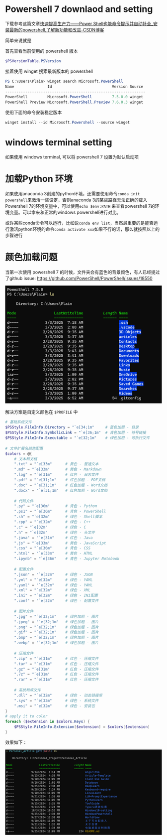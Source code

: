 # Powershell 7 downlaod and setting

下载参考这篇文章[快速提高生产力——Power Shell也能命令提示并自动补全_安装最新的powershell,了解新功能和改进-CSDN博客](https://blog.csdn.net/m0_63230155/article/details/134685660)

简单来说就是

首先查看当前使用的 powershell 版本

```powershell
$PSVersionTable.PSVersion
```

接着使用 winget 搜索最新版本的 powershell

```powershell
PS C:\Users\Plain> winget search Microsoft.PowerShell
Name               Id                           Version Source
---------------------------------------------------------------
PowerShell         Microsoft.PowerShell         7.5.0.0 winget
PowerShell Preview Microsoft.PowerShell.Preview 7.6.0.3 winget
```

使用下面的命令安装稳定版本

```powershell
winget install --id Microsoft.Powershell --source winget
```

# windows terminal setting

如果使用 windows terminal, 可以将 powershell 7 设置为默认启动项

# 加载Python 环境

如果使用anaconda 3创建的python环境，还需要使用命令`conda init powershell`来激活一些设定，否则anaconda 3的某些路径无法正确的载入Powershell 7的环境变量中，可以使用`echo $env:PATH` 来查看powershell 7的环境变量。可以拿来和正常的windows powershell进行对比。

或许某些conda命令可以运行，比如说`conda env list`，当然最重要的是能否运行激活python环境的命令`conda activate xxx`如果不行的话，那么就按照以上的步骤进行

# 颜色加载问题

当第一次使用 powershell 7 的时候，文件夹会有蓝色的背景颜色，有人已经提过了github issue: https://github.com/PowerShell/PowerShell/issues/18550

![powershell 7 blue folder background](./images/ps7-folder-blue-bg.png)

解决方案是自定义颜色在 `$PROFILE` 中

```powershell
# 基础系统文件
$PSStyle.FileInfo.Directory = "`e[34;1m"     # 蓝色加粗 - 目录
$PSStyle.FileInfo.SymbolicLink = "`e[36;1m"  # 青色加粗 - 符号链接
$PSStyle.FileInfo.Executable = "`e[32;1m"    # 绿色加粗 - 可执行文件

# 文件扩展名颜色配置
$colors = @{
    # 文本和文档
    ".txt" = "`e[33m"      # 黄色 - 普通文本
    ".md" = "`e[33m"       # 黄色 - Markdown
    ".log" = "`e[31m"      # 红色 - 日志文件
    ".pdf" = "`e[31;1m"    # 红色加粗 - PDF文档
    ".doc" = "`e[31;1m"    # 红色加粗 - Word文档
    ".docx" = "`e[31;1m"   # 红色加粗 - Word文档
    
    # 代码文件
    ".py" = "`e[36m"       # 青色 - Python
    ".ps1" = "`e[36m"      # 青色 - PowerShell
    ".sh" = "`e[32m"       # 绿色 - Shell脚本
    ".cpp" = "`e[32m"      # 绿色 - C++
    ".c" = "`e[32m"        # 绿色 - C
    ".h" = "`e[32m"        # 绿色 - 头文件
    ".java" = "`e[31m"     # 红色 - Java
    ".js" = "`e[33m"       # 黄色 - JavaScript
    ".css" = "`e[36m"      # 青色 - CSS
    ".html" = "`e[33m"     # 黄色 - HTML
    ".ipynb" = "`e[36m"    # 青色 - Jupyter Notebook
    
    # 配置文件
    ".json" = "`e[32m"     # 绿色 - JSON
    ".yml" = "`e[32m"      # 绿色 - YAML
    ".yaml" = "`e[32m"     # 绿色 - YAML
    ".xml" = "`e[32m"      # 绿色 - XML
    ".ini" = "`e[32m"      # 绿色 - INI配置
    ".conf" = "`e[32m"     # 绿色 - 配置文件
    
    # 图片文件
    ".jpg" = "`e[32;1m"    # 绿色加粗 - 图片
    ".jpeg" = "`e[32;1m"   # 绿色加粗 - 图片
    ".png" = "`e[32;1m"    # 绿色加粗 - 图片
    ".gif" = "`e[32;1m"    # 绿色加粗 - 图片
    ".bmp" = "`e[32;1m"    # 绿色加粗 - 图片
    ".webp" = "`e[32;1m"   # 绿色加粗 - 图片
    
    # 压缩文件
    ".zip" = "`e[31m"      # 红色 - 压缩文件
    ".tar" = "`e[31m"      # 红色 - 压缩文件
    ".gz" = "`e[31m"       # 红色 - 压缩文件
    ".7z" = "`e[31m"       # 红色 - 压缩文件
    ".rar" = "`e[31m"      # 红色 - 压缩文件
    
    # 系统和库文件
    ".dll" = "`e[32m"      # 绿色 - 动态链接库
    ".sys" = "`e[32m"      # 绿色 - 系统文件
    ".msi" = "`e[32m"      # 绿色 - 安装包
}
# apply it to color
foreach ($extension in $colors.Keys) {
    $PSStyle.FileInfo.Extension[$extension] = $colors[$extension]
}
```

效果如下：

![powershell-file-display-color](./images/file-color-example.png)



